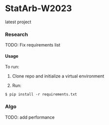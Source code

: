 # StatArb-W2023
latest project



### Research 

TODO: Fix requirements list

#### Usage

To run:

1. Clone repo and initialize a virtual environment

2. Run:

``` {.sourceCode .bash}
$ pip install -r requirements.txt
```

### Algo

TODO: add performance

